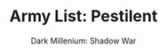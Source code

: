 ---
title: "Army List: Pestilent"
subtitle: "Dark Millenium: Shadow War"
category: demonic
parent: "Dark Millenium: Shadow War"
parentlink: /shadow-war/
---